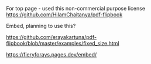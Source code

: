 For top page - used this non-commercial purpose license
https://github.com/HiIamChaitanya/pdf-flipbook

Embed, planning to use this?

https://github.com/erayakartuna/pdf-flipbook/blob/master/examples/fixed_size.html

https://fieryforays.pages.dev/embed/